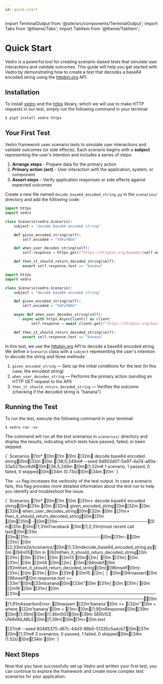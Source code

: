 ```yaml
---
id: quick-start
---
```


import TerminalOutput from '@site/src/components/TerminalOutput';
import Tabs from '@theme/Tabs';
import TabItem from '@theme/TabItem';

# Quick Start

Vedro is a powerful tool for creating scenario-based tests that simulate user interactions and validate outcomes. This guide will help you get started with Vedro by demonstrating how to create a test that decodes a base64 encoded string using the [httpbin.org](https://httpbin.org/) API.


## Installation

To install [vedro](https://pypi.org/project/vedro/)  and the [httpx](https://www.python-httpx.org/) library, which we will use to make HTTP requests in our test, simply run the following command in your terminal:

```shell
$ pip3 install vedro httpx
```

## Your First Test

Vedro framework uses scenario tests to simulate user interactions and validate outcomes (or side effects). Each scenario begins with a **subject** representing the user's intention and includes a series of steps:

1. **Arrange steps** - Prepare data for the primary action
2. **Primary action (act)** - User interaction with the application, system, or component
3. **Assert steps** - Verify application responses or side effects against expected outcomes

Create a new file named `decode_base64_encoded_string.py` in the `scenarios/` directory and add the following code:

<Tabs>
  <TabItem value="sync" label="sync" default>

```python
import httpx
import vedro

class Scenario(vedro.Scenario):
    subject = "decode base64 encoded string"

    def given_encoded_string(self):
        self.encoded = "YmFuYW5h"

    def when_user_decodes_string(self):
        self.response = httpx.get(f"https://httpbin.org/base64/{self.encoded}")

    def then_it_should_return_decoded_string(self):
        assert self.response.text == "banana"

```

  </TabItem>
  <TabItem value="async" label="async">

```python
import httpx
import vedro

class Scenario(vedro.Scenario):
    subject = "decode base64 encoded string"

    def given_encoded_string(self):
        self.encoded = "YmFuYW5h"

    async def when_user_decodes_string(self):
        async with httpx.AsyncClient() as client:
            self.response = await client.get(f"https://httpbin.org/base64/{self.encoded}")

    def then_it_should_return_decoded_string(self):
        assert self.response.text == "banana"

```

  </TabItem>
</Tabs>

In this test, we use the [httpbin.org](https://httpbin.org) API to decode a base64 encoded string. We define a `Scenario` class with a `subject` representing the user's intention to decode the string and three methods:

1. `given_encoded_string` — Sets up the initial conditions for the test (in this case, the encoded string)
2. `when_user_decodes_string` — Performs the primary action (sending an HTTP GET request to the API)
3. `then_it_should_return_decoded_string` — Verifies the outcome (checking if the decoded string is "banana")


## Running the Test

To run the test, execute the following command in your terminal:

```shell
$ vedro run -vv
```

The command will run all the test scenarios in `scenarios/` directory and display the results, indicating which tests have passed, failed, or been skipped.

<TerminalOutput>
{`
Scenarios
[1m* [0m[1m
[0m [32m✔ decode base64 encoded string[0m[32m
[0m 
[38;5;249m# --seed 9d903d07-5e97-4a74-a60a-33a527bcc6d9[0m[38;5;249m
[0m[1;32m# 1 scenario, 1 passed, 0 failed, 0 skipped[0m[34m (0.73s)[0m[34m
[0m
`}
</TerminalOutput>

The `-vv` flag increases the verbosity of the test output. In case a scenario fails, this flag provides more detailed information about the test run to help you identify and troubleshoot the issue.

<TerminalOutput>
{`
Scenarios
[1m* [0m[1m
[0m [31m✗ decode base64 encoded string[0m[31m
[0m   [32m✔ given_encoded_string[0m[32m
[0m   [32m✔ when_user_decodes_string[0m[32m
[0m   [31m✗ then_it_should_return_decoded_string[0m[31m
[0m[31m╭─[0m[31m──────────────────────────────[0m[31m [0m[1;31mTraceback [0m[1;2;31m(most recent call last)[0m[31m [0m[31m────────────────────────[0m[31m─╮[0m
[31m│[0m [2;33m/e2e/scenarios/[0m[1;33mdecode_base64_encoded_string.py[0m:[94m15[0m in [92mthen_it_should_return_decoded_string[0m [31m│[0m
[31m│[0m   [2m13 [0m[2m│   [0m                                                                                 [31m│[0m
[31m│[0m   [2m14 [0m[2m│   [0m[94mdef[0m [92mthen_it_should_return_decoded_string[0m([96mself[0m):                                  [31m│[0m
[31m│[0m [31m❱ [0m15 [2m│   │   [0m[94massert[0m [96mself[0m.response.text == [33m"[0m[33mbanana[0m[33m"[0m                                        [31m│[0m
[31m│[0m   [2m16 [0m                                                                                     [31m│[0m
[31m╰───────────────────────────────────────────────────────────────────────────────────────────╯[0m
[1;91mAssertionError: [0massert [32m'banana'[0m == [32m''[0m
 +  where [32m'banana'[0m = [1m<[0m[1;95mResponse[0m[39m [0m[1;39m[[0m[1;36m503[0m[39m SERVICE UNAVAILABLE[0m[1;39m][0m[1m>[0m.text
 
[37m# --seed 80485375-d67c-44d3-88b5-51335c5adcb7[0m[37m
[0m[1;31m# 3 scenarios, 0 passed, 1 failed, 0 skipped[0m[34m (1.52s)[0m[34m
[0m
`}
</TerminalOutput>


## Next Steps

Now that you have successfully set up Vedro and written your first test, you can continue to explore the framework and create more complex test scenarios for your application.
